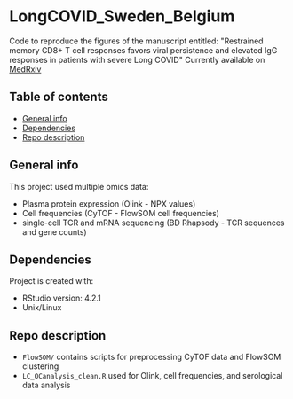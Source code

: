 # LongCOVID_Sweden_Belgium
Code to reproduce the figures of the manuscript entitled: "Restrained memory CD8+ T cell responses favors viral persistence and elevated IgG responses in patients with severe Long COVID" 
Currently available on [MedRxiv](https://dx.doi.org/10.1186%2Fs13059-014-0550-8)

## Table of contents
* [General info](#general-info)
* [Dependencies](#dependencies)
* [Repo description](#repo-description)

## General info
This project used multiple omics data:
- Plasma protein expression (Olink - NPX values)
- Cell frequencies (CyTOF - FlowSOM cell frequencies)
- single-cell TCR and mRNA sequencing (BD Rhapsody - TCR sequences and gene counts)
	
## Dependencies
Project is created with:
* RStudio version: 4.2.1
* Unix/Linux

## Repo description
- ```FlowSOM/``` contains scripts for preprocessing CyTOF data and FlowSOM clustering
- ```LC_OCanalysis_clean.R``` used for Olink, cell frequencies, and serological data analysis  
